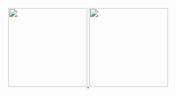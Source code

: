 <div>
  <a href="https://github.com/Gustavo-Rosario">
  <img height="160em" src="https://github-readme-stats.vercel.app/api?username=Gustavo-Rosario&show_icons=true&theme=radical&include_all_commits=true&count_private=true"/>
  <img height="160em" src="https://github-readme-stats.vercel.app/api/top-langs/?username=Gustavo-Rosario&layout=compact&langs_count=7&theme=radical"/>
</div>
